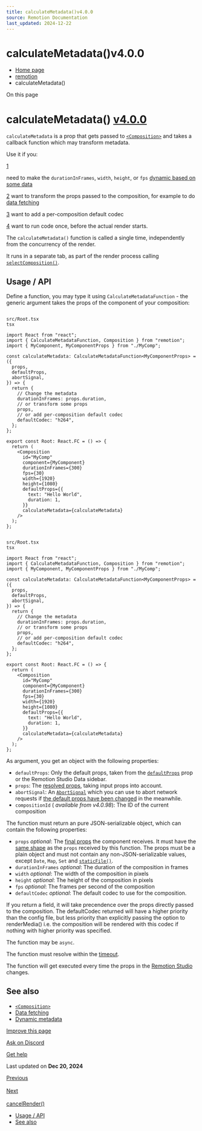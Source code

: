 ```yaml
---
title: calculateMetadata()v4.0.0
source: Remotion Documentation
last_updated: 2024-12-22
---
```


# calculateMetadata()v4.0.0

- [Home page](/)
- [remotion](/docs/remotion)
- calculateMetadata()

On this page

# calculateMetadata() [v4.0.0](https://github.com/remotion-dev/remotion/releases/v4.0.0)

`calculateMetadata` is a prop that gets passed to [`<Composition>`](/docs/composition) and takes a callback function which may transform metadata.

Use it if you:

[1](#1)

need to make the `durationInFrames`, `width`, `height`, or `fps` [dynamic based on some data](/docs/dynamic-metadata)

[2](#2) want to transform the props passed to the composition, for example
to do [data fetching](/docs/data-fetching)

[3](#3) want to add a per-composition default codec

[4](#4) want to run code once, before the actual render starts.

The `calculateMetadata()` function is called a single time, independently from the concurrency of the render.

It runs in a separate tab, as part of the render process calling [`selectComposition()`](/docs/renderer/select-composition).

## Usage / API [​](\#usage--api "Direct link to Usage / API")

Define a function, you may type it using `CalculateMetadataFunction` \- the generic argument takes the props of the component of your composition:

```

src/Root.tsx
tsx

import React from "react";
import { CalculateMetadataFunction, Composition } from "remotion";
import { MyComponent, MyComponentProps } from "./MyComp";

const calculateMetadata: CalculateMetadataFunction<MyComponentProps> = ({
  props,
  defaultProps,
  abortSignal,
}) => {
  return {
    // Change the metadata
    durationInFrames: props.duration,
    // or transform some props
    props,
    // or add per-composition default codec
    defaultCodec: "h264",
  };
};

export const Root: React.FC = () => {
  return (
    <Composition
      id="MyComp"
      component={MyComponent}
      durationInFrames={300}
      fps={30}
      width={1920}
      height={1080}
      defaultProps={{
        text: "Hello World",
        duration: 1,
      }}
      calculateMetadata={calculateMetadata}
    />
  );
};
```

```

src/Root.tsx
tsx

import React from "react";
import { CalculateMetadataFunction, Composition } from "remotion";
import { MyComponent, MyComponentProps } from "./MyComp";

const calculateMetadata: CalculateMetadataFunction<MyComponentProps> = ({
  props,
  defaultProps,
  abortSignal,
}) => {
  return {
    // Change the metadata
    durationInFrames: props.duration,
    // or transform some props
    props,
    // or add per-composition default codec
    defaultCodec: "h264",
  };
};

export const Root: React.FC = () => {
  return (
    <Composition
      id="MyComp"
      component={MyComponent}
      durationInFrames={300}
      fps={30}
      width={1920}
      height={1080}
      defaultProps={{
        text: "Hello World",
        duration: 1,
      }}
      calculateMetadata={calculateMetadata}
    />
  );
};
```

As argument, you get an object with the following properties:

- `defaultProps`: Only the default props, taken from the [`defaultProps`](/docs/composition#defaultprops) prop or the Remotion Studio Data sidebar.
- `props`: The [resolved props](/docs/props-resolution), taking input props into account.
- `abortSignal`: An [`AbortSignal`](https://developer.mozilla.org/en-US/docs/Web/API/AbortSignal) which you can use to abort network requests if [the default props have been changed](/docs/data-fetching#aborting-stale-requests) in the meanwhile.
- `compositionId` ( _available from v4.0.98_): The ID of the current composition

The function must return an pure JSON-serializable object, which can contain the following properties:

- `props` _optional_: The [final props](/docs/props-resolution) the component receives. It must have the [same shape](/docs/data-fetching#usage) as the `props` received by this function. The props must be a plain object and must not contain any non-JSON-serializable values, except `Date`, `Map`, `Set` and [`staticFile()`](/docs/staticfile).
- `durationInFrames` _optional_: The duration of the composition in frames
- `width` _optional_: The width of the composition in pixels
- `height` _optional_: The height of the composition in pixels
- `fps` _optional_: The frames per second of the composition
- `defaultCodec` _optional_: The default codec to use for the composition.

If you return a field, it will take precendence over the props directly passed to the composition. The defaultCodec returned will have a higher priority than the config file, but less priority than explicitly passing the option to renderMedia() i.e. the composition will be rendered with this codec if nothing with higher priority was specified.

The function may be `async`.

The function must resolve within the [timeout](/docs/delay-render#timeout).

The function will get executed every time the props in the [Remotion Studio](/docs/visual-editing) changes.

## See also [​](\#see-also "Direct link to See also")

- [`<Composition>`](/docs/composition)
- [Data fetching](/docs/data-fetching)
- [Dynamic metadata](/docs/dynamic-metadata)

[Improve this page](https://github.com/remotion-dev/remotion/edit/main/packages/docs/docs/calculate-metadata.mdx)

[Ask on Discord](https://remotion.dev/discord)

[Get help](/docs/get-help)

Last updated on **Dec 20, 2024**

[Previous\
\
<Artifact>](/docs/artifact) [Next\
\
cancelRender()](/docs/cancel-render)

- [Usage / API](#usage--api)
- [See also](#see-also)
